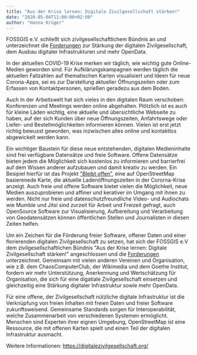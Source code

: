 ```yaml
---
title: "Aus der Krise lernen: Digitale Zivilgesellschaft stärken!"
date: "2020-05-04T11:00:00+02:00"
author: "Hanna Krüger"
---
```


FOSSGIS e.V. schließt sich zivilgesellschaftlichem Bündnis an und unterzeichnet die [Forderungen](https://digitalezivilgesellschaft.org/) zur Stärkung der digitalen Zivilgesellschaft, dem Ausbau digitaler Infrastrukturen und mehr OpenData.

In der aktuellen COVID-19 Krise merken wir täglich, wie wichtig gute Online-Medien geworden sind. Für Aufklärungskampagnen werden täglich die aktuellen Fallzahlen auf thematischen Karten visualisiert und Ideen für neue Corona-Apps, sei es zur Darstellung aktueller Öffnungszeiten oder zum Erfassen von Kontaktpersonen, sprießen geradezu aus dem Boden. 

Auch In der Arbeitswelt hat sich vieles in den digitalen Raum verschoben: Konferenzen und Meetings werden online abgehalten. Plötzlich ist es auch für kleine Läden wichtig, eine aktuelle und übersichtliche Webseite zu haben, auf der sich Kunden über neue Öffnungszeiten, Anfahrtswege oder Liefer- und Bestellmöglichkeiten informieren können. Vielen ist erst jetzt richtig bewusst geworden, was inzwischen alles online und kontaktlos abgewickelt werden kann. 

Ein wichtiger Baustein für diese neue entstehenden, digitalen Medieninhalte sind frei verfügbare Datensätze und freie Software. Offene Datensätze bieten jedem die Möglichkeit sich kostenlos zu informieren und barrierfrei auf dem Wissen anderer aufzubauen und damit kreativ zu werden. Ein Besipiel hierfür ist das Projekt ["Bleibt offen"](https://blog.openstreetmap.de/blog/2020/04/bleibt-offen-von-openstreetmap-zeigt-geschaefte-die-weiterhin-geoeffnet-sind/), eine auf OpenStreetMap basierenede Karte, die aktuelle Ladenöffnungszeiten in der Cororna-Krise anzeigt. Auch freie und offene Software bietet vielen die Möglichkeit, neue Medien auszuprobieren und affiner und kerativer im Umgang mit ihnen zu werden. Nicht nur freie und datenschutzfreundliche Video- und Audiochats wie Mumble und Jitsi sind zurzeit für Arbeit und Freizeit gefragt, auch OpenSource Software zur Visualisierung, Aufbereitung und Verarbeitung von Geodatensätzen können öffentlichen Stellen und Journalisten in diesen Zeiten helfen.

Um ein Zeichen für die Förderung freier Software, offener Daten und einer florierenden digitalen Zivilgesellschaft zu setzen, hat sich der FOSSGIS e.V dem zivilgesellschaftlichen Bündnis "Aus der Krise lernen: Digitale Zivilgesellschaft stärken!" angeschlossen und die [Forderungen](https://digitalezivilgesellschaft.org/) unterzeichnet. Gemeinsam mit vielen anderen Vereinen und Organisation, wie z.B. dem ChaosComputerClub, der Wikimedia und dem Goethe Institut, fordern wir mehr Unterstützung, Anerkennung und Wertschätzung für Organisation, die sich für eine digatiale Zivilgesellschaft einsetzen und gleichzeitig eine Stärkung digitaler Infrastruktur sowie mehr OpenData.

Für eine offene, der Zivilgesellschaft nützliche digitale Infrastruktur ist die Verknüpfung von freien Inhalten mit freien Daten und freier Software zukunftsweisend. Gemeinsame Standards sorgen für Interoperabilität, welche Zusammenarbeit von verschiedenen Systemen ermöglicht. Menschen sind Experten ihrer eignen Umgebung, OpenStreetMap ist eine Ressource, die mit offenen Karten spielt und einen Teil der digitalen Infrastruktur ausmacht.

Weitere Informationen: https://digitalezivilgesellschaft.org/
